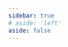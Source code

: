 ```yaml
---
sidebar: true
# aside: 'left'
aside: false
---
```


<script setup>
    import ClassicsCollection from '/.vitepress/theme/components/ClassicsCollection.vue'
    
</script>

<ClassicsCollection />
